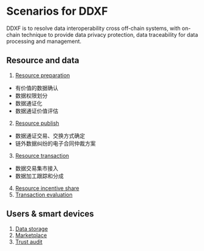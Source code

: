 # Scenarios for DDXF

DDXF is to resolve data interoperability cross off-chain systems, with on-chain technique to provide data privacy protection, data traceability for data processing and management.

## Resource and data

1. [Resource preparation](./resource-preparation.md)
  - 有价值的数据确认
  - 数据权限划分
  - 数据通证化
  - 数据通证价值评估
2. [Resource publish](./resource-publish.md)
  - 数据通证交易、交换方式确定
  - 链外数据纠纷的电子合同仲裁方案
3. [Resource transaction](./resource-transaction.md)
  - 数据交易集市接入
  - 数据加工跟踪和分成
4. [Resource incentive share](./resource-incentive-share.md)
5. [Transaction evaluation](./tx-evaluation.md)

## Users & smart devices

1. [Data storage](./data-storage/README.md)
2. [Marketplace](./marketplace/README.md)
3. [Trust audit](./trust-audit/README.md)


